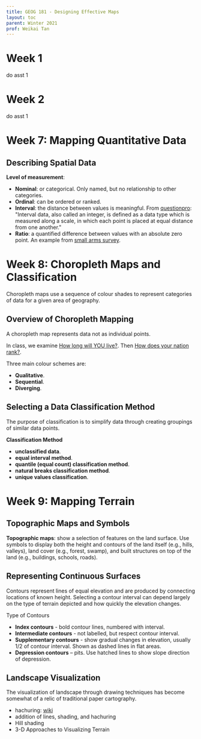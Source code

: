 ```yaml
---
title: GEOG 181 - Designing Effective Maps
layout: toc
parent: Winter 2021
prof: Weikai Tan
---
```

# Week 1
do asst 1

# Week 2
do asst 1

# Week 7: Mapping Quantitative Data

## Describing Spatial Data
**Level of measurement**:
- **Nominal**: or categorical. Only named, but no relationship to other categories.
- **Ordinal**: can be ordered or ranked.
- **Interval**: the distance between values is meaningful. From [questionpro](https://www.questionpro.com/blog/interval-data/): "Interval data, also called an integer, is defined as a data type which is measured along a scale, in which each point is placed at equal distance from one another."
- **Ratio**: a quantified difference between values with an absolute zero point. An example from [small arms survey](http://www.smallarmssurvey.org/gbav).


# Week 8: Choropleth Maps and Classification
Choropleth maps use a sequence of colour shades to represent categories of data for a given area of geography.

## Overview of Choropleth Mapping
A choropleth map represents data not as individual points.

In class, we examine [How long will YOU live?](https://www.dailymail.co.uk/news/article-2240855/How-does-nation-rank-world-map-life-expectancy.html). Then [How does your nation rank?](https://io9.gizmodo.com/a-world-map-of-average-life-expectancy-by-country-how-5964093).

Three main colour schemes are:
- **Qualitative**.
- **Sequential**.
- **Diverging**.



## Selecting a Data Classification Method
The purpose of classification is to simplify data through creating groupings of similar data points.

**Classification Method**
- **unclassified data**.
- **equal interval method**.
- **quantile (equal count) classification method**.
- **natural breaks classification method**.
- **unique values classification**.



# Week 9: Mapping Terrain
## Topographic Maps and Symbols
**Topographic maps**: show a selection of features on the land surface. Use symbols to display both the height and contours of the land itself (e.g., hills, valleys), land cover (e.g., forest, swamp), and built structures on top of the land (e.g., buildings, schools, roads).

## Representing Continuous Surfaces
Contours represent lines of equal elevation and are produced by connecting locations of known height. Selecting a contour interval can depend largely on the type of terrain depicted and how quickly the elevation changes.

Type of Contours
- **Index contours** - bold contour lines, numbered with interval.
- **Intermediate contours** - not labelled, but respect contour interval.
- **Supplementary contours** - show gradual changes in elevation, usually 1/2 of contour interval. Shown as dashed lines in flat areas.
- **Depression contours** – pits. Use hatched lines to show slope direction of depression.

## Landscape Visualization
The visualization of landscape through drawing techniques has become somewhat of a relic of traditional paper cartography.
- hachuring: [wiki](https://zh.wikipedia.org/wiki/%E6%99%95%E6%BB%83%E6%B3%95)
- addition of lines, shading, and hachuring
- Hill shading
- 3-D Approaches to Visualizing Terrain
